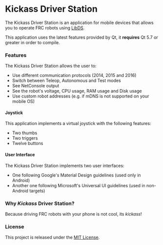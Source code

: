 # Kickass Driver Station

The Kickass Driver Station is an application for mobile devices that allows you to operate FRC robots using [LibDS](https://github.com/frc-utilities/libds). 

This application uses the latest features provided by Qt, it **requires** Qt 5.7 or greater in order to compile.

### Features

The Kickass Driver Station allows the user to:

- Use different communication protocols (2014, 2015 and 2016)
- Switch between Teleop, Autonomous and Test modes
- See NetConsole output
- See the robot's voltage, CPU usage, RAM usage and Disk usage
- Use custom robot addresses (e.g. if mDNS is not supported on your mobile OS)

#### Joystick

This application implements a virtual joystick with the following features:

- Two thumbs
- Two triggers
- Twelve buttons

#### User Interface

The Kickass Driver Station implements two user interfaces:

- One following Google's Material Design guidelines (used only in Android)
- Another one following Microsoft's Universal UI guidelines (used in non-Android targets)

### Why *Kickass* Driver Station?

Because driving FRC robots with your phone is not cool, its *kickass*! 

### License

This project is released under the [MIT License](LICENSE.md).
